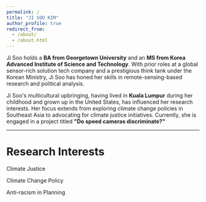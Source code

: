 ```yaml
---
permalink: /
title: "JI SOO KIM"
author_profile: true
redirect_from: 
  - /about/
  - /about.html
---
```


Ji Soo holds a <b>BA from Georgetown University</b> and an <b>MS from Korea Advanced Institute of Science and Technology</b>. With prior roles at a global sensor-rich solution tech company and a prestigious think tank under the Korean Ministry, Ji Soo has honed her skills in remote-sensing-based research and political analysis.

Ji Soo's multicultural upbringing, having lived in <b>Kuala Lumpur</b> during her childhood and grown up in the United States, has influenced her research interests. Her focus extends from exploring climate change policies in Southeast Asia to advocating for climate justice initiatives. Currently, she is engaged in a project titled <b>"Do speed cameras discriminate?"</b>







---

Research Interests
=========

Climate Justice


Climate Change Policy


Anti-racism in Planning
